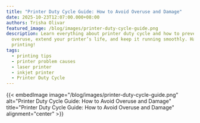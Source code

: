 ```yaml
---
title: "Printer Duty Cycle Guide: How to Avoid Overuse and Damage"
date: 2025-10-23T12:07:00.000+08:00
authors: Trisha Olivar
featured_image: /blog/images/printer-duty-cycle-guide.png
description: Learn everything about printer duty cycle and how to prevent
  overuse, extend your printer’s life, and keep it running smoothly. Happy
  printing!
tags:
  - printing tips
  - printer problem causes
  - laser printer
  - inkjet printer
  - Printer Duty Cycle
---
```

{{< embedImage image="/blog/images/printer-duty-cycle-guide.png" alt="Printer Duty Cycle Guide: How to Avoid Overuse and Damage" title="Printer Duty Cycle Guide: How to Avoid Overuse and Damage" alignment="center" >}}
